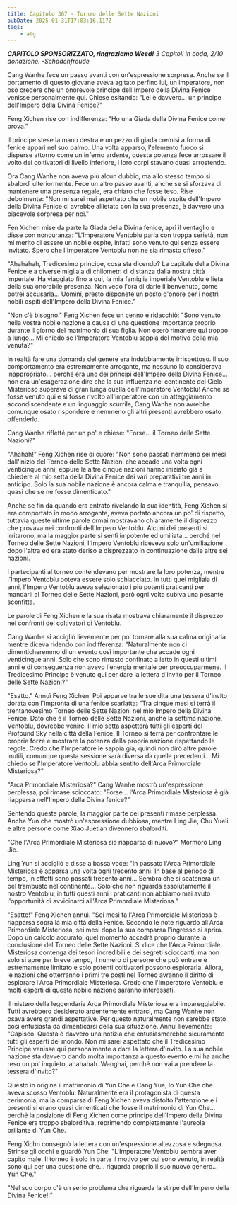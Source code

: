 ```yaml
---
title: Capitolo 367 - Torneo delle Sette Nazioni
pubDate: 2025-01-31T17:03:16.117Z
tags:
    - atg
---
```



<em><strong>CAPITOLO SPONSORIZZATO, ringraziamo Weed!</strong>
3 Capitoli in coda, 2/10 donazione.</em>
<em>-Schadenfreude</em>


Cang Wanhe fece un passo avanti con un'espressione sorpresa. Anche se il portamento di questo giovane aveva agitato perfino lui, un imperatore, non osò credere che un onorevole principe dell'Impero della Divina Fenice venisse personalmente qui. Chiese esitando: "Lei è davvero... un principe dell'Impero della Divina Fenice?"


Feng Xichen rise con indifferenza: "Ho una Giada della Divina Fenice come prova."


Il principe stese la mano destra e un pezzo di giada cremisi a forma di fenice apparì nel suo palmo. Una volta apparso, l'elemento fuoco si disperse attorno come un inferno ardente, questa potenza fece arrossare il volto dei coltivatori di livello inferiore, i loro corpi stavano quasi arrostendo.


Ora Cang Wanhe non aveva più alcun dubbio, ma allo stesso tempo si sbalordì ulteriormente. Fece un altro passo avanti, anche se si sforzava di mantenere una presenza regale, era chiaro che fosse teso.
Rise debolmente: "Non mi sarei mai aspettato che un nobile ospite dell'Impero della Divina Fenice ci avrebbe allietato con la sua presenza, è davvero una piacevole sorpresa per noi."


Fen Xichen mise da parte la Giada della Divina fenice, aprì il ventaglio e disse con noncuranza: "L'Imperatore Ventoblu parla con troppa serietà, non mi merito di essere un nobile ospite, infatti sono venuto qui senza essere invitato. Spero che l'Imperatore Ventoblu non ne sia rimasto offeso."


"Ahahahah, Tredicesimo principe, cosa sta dicendo? La capitale della Divina Fenice è a diverse migliaia di chilometri di distanza dalla nostra città imperiale. Ha viaggiato fino a qui, la mia famiglia imperiale Ventoblu è lieta della sua onorabile presenza. Non vedo l'ora di darle il benvenuto, come potrei accusarla... Uomini, presto disponete un posto d'onore per i nostri nobili ospiti dell'Impero della Divina Fenice."


"Non c'è bisogno." Feng Xichen fece un cenno e ridacchiò: "Sono venuto nella vostra nobile nazione a causa di una questione importante proprio durante il giorno del matrimonio di sua figlia. Non oserò rimanere qui troppo a lungo... Mi chiedo se l'Imperatore Ventoblu sappia del motivo della mia venuta?"


In realtà fare una domanda del genere era indubbiamente irrispettoso. Il suo comportamento era estremamente arrogante, ma nessuno lo considerava inappropriato... perché era uno dei principi dell'Impero della Divina Fenice... non era un'esagerazione dire che la sua influenza nel continente del Cielo Misterioso superava di gran lunga quella dell'Imperatore Ventoblu! Anche se fosse venuto qui e si fosse rivolto all'imperatore con un atteggiamento accondiscendente e un linguaggio scurrile, Cang Wanhe non avrebbe comunque osato rispondere e nemmeno gli altri presenti avrebbero osato offenderlo.


Cang Wanhe rifletté per un po' e chiese: "Forse... il Torneo delle Sette Nazioni?"


"Ahahah!" Feng Xichen rise di cuore: "Non sono passati nemmeno sei mesi dall'inizio del Torneo delle Sette Nazioni che accade una volta ogni venticinque anni, eppure le altre cinque nazioni hanno iniziato già a chiedere al mio setta della Divina Fenice dei vari preparativi tre anni in anticipo. Solo la sua nobile nazione è ancora calma e tranquilla, pensavo quasi che se ne fosse dimenticato."


Anche se fin da quando era entrato rivelando la sua identità, Feng Xichen si era comportato in modo arrogante, aveva portato ancora un po' di rispetto, tuttavia queste ultime parole ormai mostravano chiaramente il disprezzo che provava nei confronti dell'Impero Ventoblu. Alcuni dei presenti si irritarono, ma la maggior parte si sentì impotente ed umiliata... perché nel Torneo delle Sette Nazioni, l'Impero Ventoblu riceveva solo un'umiliazione dopo l'altra ed era stato deriso e disprezzato in continuazione dalle altre sei nazioni.


I partecipanti al torneo contendevano per mostrare la loro potenza, mentre l'Impero Ventoblu poteva essere solo schiacciato. In tutti quei migliaia di anni, l'Impero Ventoblu aveva selezionato i più potenti praticanti per mandarli al Torneo delle Sette Nazioni, però ogni volta subiva una pesante sconfitta.


Le parole di Feng Xichen e la sua risata mostrava chiaramente il disprezzo nei confronti dei coltivatori di Ventoblu.


Cang Wanhe si accigliò lievemente per poi tornare alla sua calma originaria mentre diceva ridendo con indifferenza: "Naturalmente non ci dimenticheremmo di un evento così importante che accade ogni venticinque anni. Solo che sono rimasto confinato a letto in questi ultimi anni e di conseguenza non avevo l'energia mentale per preoccuparmene. Il Tredicesimo Principe è venuto qui per dare la lettera d'invito per il Torneo delle Sette Nazioni?"


"Esatto." Annuì Feng Xichen. Poi apparve tra le sue dita una tessera d'invito dorata con l'impronta di una fenice scarlatta: "Tra cinque mesi si terrà il trentanovesimo Torneo delle Sette Nazioni nel mio Impero della Divina Fenice. Dato che è il Torneo delle Sette Nazioni, anche la settima nazione, Ventoblu, dovrebbe venire. Il mio setta aspetterà tutti gli esperti del Profound Sky nella città della Fenice. Il Torneo si terrà per confrontare le proprie forze e mostrare la potenza della propria nazione rispettando le regole. Credo che l'Imperatore le sappia già, quindi non dirò altre parole inutili, comunque questa sessione sarà diversa da quelle precedenti... Mi chiedo se l'Imperatore Ventoblu abbia sentito dell'Arca Primordiale Misteriosa?"


"Arca Primordiale Misteriosa?" Cang Wanhe mostrò un'espressione perplessa, poi rimase scioccato: "Forse... l'Arca Primordiale Misteriosa è già riapparsa nell'Impero della Divina fenice?"


Sentendo queste parole, la maggior parte dei presenti rimase perplessa. Anche Yun che mostrò un'espressione dubbiosa, mentre Ling Jie, Chu Yueli e altre persone come Xiao Juetian divennero sbalorditi.


"Che l'Arca Primordiale Misteriosa sia riapparsa di nuovo?" Mormorò Ling Jie.


Ling Yun si accigliò e disse a bassa voce: "In passato l'Arca Primordiale Misteriosa è apparsa una volta ogni trecento anni. In base al periodo di tempo, in effetti sono passati trecento anni...
Sembra che si scatenerà un bel trambusto nel continente... Solo che non riguarda assolutamente il nostro Ventoblu, in tutti questi anni i praticanti non abbiamo mai avuto l'opportunità di avvicinarci all'Arca Primordiale Misteriosa."


"Esatto!" Feng Xichen annuì. "Sei mesi fa l'Arca Primordiale Misteriosa è riapparsa sopra la mia città della Fenice. Secondo le note riguardo all'Arca Primordiale Misteriosa, sei mesi dopo la sua comparsa l'ingresso si aprirà.
Dopo un calcolo accurato, quel momento accadrà proprio durante la conclusione del Torneo delle Sette Nazioni. Si dice che l'Arca Primordiale Misteriosa contenga dei tesori incredibili e dei segreti scioccanti, ma non solo si apre per breve tempo, il numero di persone che può entrare è estremamente limitato e solo potenti coltivatori possono esplorarla. Allora, le nazioni che otterranno i primi tre posti nel Torneo avranno il diritto di esplorare l'Arca Primordiale Misteriosa. Credo che l'Imperatore Ventoblu e molti esperti di questa nobile nazione saranno interessati.


Il mistero della leggendaria Arca Primordiale Misteriosa era impareggiabile. Tutti avrebbero desiderato ardentemente entrarci, ma Cang Wanhe non osava avere grandi aspettative. Per questo naturalmente non sarebbe stato così entusiasta da dimenticarsi della sua situazione. Annuì lievemente: "Capisco. Questa è davvero una notizia che entusiasmerebbe sicuramente tutti gli esperti del mondo. Non mi sarei aspettato che il Tredicesimo Principe venisse qui personalmente a dare la lettera d'invito. La sua nobile nazione sta davvero dando molta importanza a questo evento e mi ha anche reso un po' inquieto, ahahahah.
Wanghai, perché non vai a prendere la tessera d'invito?"


Questo in origine il matrimonio di Yun Che e Cang Yue, lo Yun Che che aveva scosso Ventoblu. Naturalmente era il protagonista di questa cerimonia, ma la comparsa di Feng Xichen aveva distolto l'attenzione e i presenti si erano quasi dimenticati che fosse il matrimonio di Yun Che... perché la posizione di Feng Xichen come principe dell'Impero della Divina Fenice era troppo sbalorditiva, reprimendo completamente l'aureola brillante di Yun Che.


Feng Xichn consegnò la lettera con un'espressione altezzosa e sdegnosa. Strinse gli occhi e guardò Yun Che: "L'Imperatore Ventoblu sembra aver capito male. Il torneo è solo in parte il motivo per cui sono venuto, in realtà sono qui per una questione che... riguarda proprio il suo nuovo genero... Yun Che."


"Nel suo corpo c'è un serio problema che riguarda la stirpe dell'Impero della Divina Fenice!!"
                                


                                



